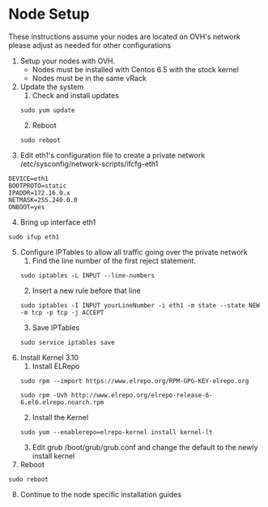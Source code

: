 Node Setup
==========

These instructions assume your nodes are located on OVH's network please adjust as needed for other configurations

1. Setup your nodes with OVH.
   * Nodes must be installed with Centos 6.5 with the stock kernel
   * Nodes must be in the same vRack
2. Update the system
   1. Check and install updates
   ```
   sudo yum update
   ```
   2. Reboot
   ```
   sudo reboot
   ```
3. Edit eth1's configuration file to create a private network /etc/sysconfig/network-scripts/ifcfg-eth1
```
DEVICE=eth1
BOOTPROTO=static
IPADDR=172.16.0.x
NETMASK=255.240.0.0
ONBOOT=yes 
```
4. Bring up interface eth1
```
sudo ifup eth1
```
5. Configure IPTables to allow all traffic going over the private network
   1. Find the line number of the first reject statement. 
   ```
   sudo iptables -L INPUT --line-numbers
   ```
   2. Insert a new rule before that line
   ```
   sudo iptables -I INPUT yourLineNumber -i eth1 -m state --state NEW -m tcp -p tcp -j ACCEPT
   ```
   3. Save IPTables
   ```
   sudo service iptables save
   ```
6. Install Kernel 3.10
   1. Install ELRepo
   ```
   sudo rpm --import https://www.elrepo.org/RPM-GPG-KEY-elrepo.org
   ```
   ```
   sudo rpm -Uvh http://www.elrepo.org/elrepo-release-6-6.el6.elrepo.noarch.rpm
   ```
   2. Install the Kernel
   ```
   sudo yum --enablerepo=elrepo-kernel install kernel-lt
   ```
   3. Edit grub /boot/grub/grub.conf and change the default to the newly install kernel 
7. Reboot
```
sudo reboot
```
8. Continue to the node specific installation guides